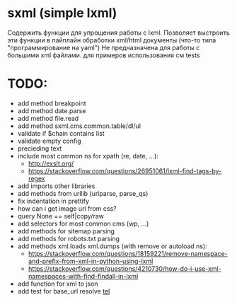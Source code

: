 # sxml (simple lxml)
Содержить функции для упрощения работы с lxml.
Позволяет выстроить эти функции в пайплайн обработки xml/html документы
(что-то типа "программирование на yaml")
Не предназначена для работы с большими xml файлами.
для примеров использования см tests

# TODO:
* add method breakpoint
* add method date.parse
* add method file.read
* add method sxml.cms.common.table/dl/ul
* validate if $chain contains list
* validate empty config
* precieding text
* include most common ns for xpath (re, date, ...):
  - http://exslt.org/
  - https://stackoverflow.com/questions/26951061/lxml-find-tags-by-regex
* add imports other libraries
* add methods from urllib (urlparse, parse_qs)
* fix indentation in prettify
* how can i get image url from css?
* query None == self|copy/raw
* add selectors for most common cms (wp, ...)
* add methods for sitemap parsing
* add methods for robots.txt parsing
* add methods xml.loads xml.dumps (with remove or autoload ns):
  - https://stackoverflow.com/questions/18159221/remove-namespace-and-prefix-from-xml-in-python-using-lxml
  - https://stackoverflow.com/questions/4210730/how-do-i-use-xml-namespaces-with-find-findall-in-lxml
* add function for xml to json
* add test for base_url resolve <a href="tel:+79999999999">tel</a>
